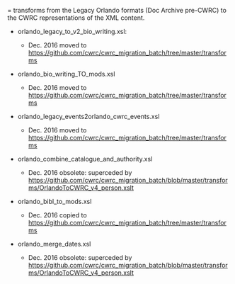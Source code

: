 = transforms from the Legacy Orlando formats (Doc Archive pre-CWRC) to the CWRC representations of the XML content.

* orlando_legacy_to_v2_bio_writing.xsl: 
  * Dec. 2016 moved to https://github.com/cwrc/cwrc_migration_batch/tree/master/transforms

* orlando_bio_writing_TO_mods.xsl
  * Dec. 2016 moved to https://github.com/cwrc/cwrc_migration_batch/tree/master/transforms

* orlando_legacy_events2orlando_cwrc_events.xsl
  * Dec. 2016 moved to https://github.com/cwrc/cwrc_migration_batch/tree/master/transforms

* orlando_combine_catalogue_and_authority.xsl
  * Dec. 2016 obsolete: superceded by https://github.com/cwrc/cwrc_migration_batch/blob/master/transforms/OrlandoToCWRC_v4_person.xslt

* orlando_bibl_to_mods.xsl
  * Dec. 2016 copied to https://github.com/cwrc/cwrc_migration_batch/tree/master/transforms

* orlando_merge_dates.xsl
  * Dec. 2016 obsolete: superceded by https://github.com/cwrc/cwrc_migration_batch/blob/master/transforms/OrlandoToCWRC_v4_person.xslt
